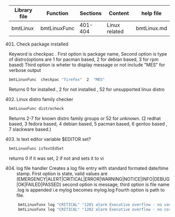 | Library file | Function | Sections | Content | help file|
| ---- | ---- | ---- | ---- | ---- |
|  bmtLinux | bmtLinuxFunc | 401-404 | Linux related | bmtLinux.md |


401) Check package installed

Keyword is checkpac . First option is package name,
Second option is type of distro(options are 1 for pacman based, 2
for debian based, 3 for rpm based)
Third  option is wheter to display message or not include "MES" 
for verbose output

```sh
bmtLinuxFunc  checkpac "firefox"  2  "MES"
```

Returns 0 for installed , 2 for not installed , 
52 for unsupported linux distro

402) Linux distro family checker

```sh
bmtLinuxFunc distrocheck
```

Returns 2-7 for known distro family groups or 52 for unknown.
(2 redhat based, 3 fedora based, 4 debian based, 5 pacman based,
6 gentoo based , 7 slackware based.)

403) Is text editor variable $EDITOR set?

```sh
bmtLinuxFunc isTextEdSet
```

returns 0 if it was set, 2 if not and sets it to vi

404) log file handler
Creates a log file entry with standard formated date/time stamp.
First option is state, valid values are 
(EMERGENCY|ALERT|CRITICAL|ERROR|WARNING|NOTICE|INFO|DEBUG|OK|FAILED|PASSED)
second option is message, third option is file name .log is appended i.e mylog becomes mylog.log
Fourth option is path to file.

```sh
	bmtLinuxFunx log "CRITICAL" "1201 alarm Executive overflow - no vacant areas" mylog /tmp/
	bmtLinuxFunx log "CRITICAL" "1202 alarm Executive overflow - no core sets" mylog /tmp/
```
